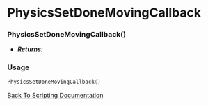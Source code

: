# PhysicsSetDoneMovingCallback

### PhysicsSetDoneMovingCallback()
- ***Returns:*** 

### Usage

```Lua
PhysicsSetDoneMovingCallback()
```


[Back To Scripting Documentation](../README.md)
